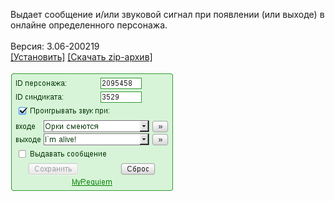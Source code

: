 Выдает сообщение и/или звуковой сигнал при появлении (или выходе) в онлайне определенного персонажа.
<br>
<br>
Версия: 3.06-200219
<br>
[[Установить]](https://raw.githubusercontent.com/MyRequiem/comfortablePlayingInGW/master/separatedScripts/ScanPers/scanPers.user.js) [[Скачать zip-архив]](https://raw.githubusercontent.com/MyRequiem/comfortablePlayingInGW/master/separatedScripts/ScanPers/scanPers.user.js.zip)
<br>
<br>
![ScanPers](https://raw.githubusercontent.com/MyRequiem/comfortablePlayingInGW/master/imgs/ScanPers/screen.png)
<br>
